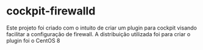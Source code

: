 # cockpit-firewalld
Este projeto foi criado com o intuito de criar um plugin para cockpit visando facilitar a configuração de firewall. A distribuição utilizada foi para criar o plugin foi o CentOS 8
